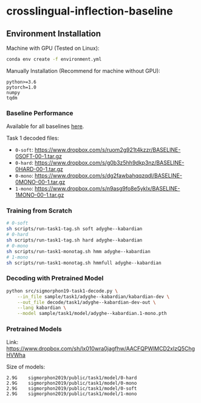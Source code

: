 # crosslingual-inflection-baseline

## Environment Installation
Machine with GPU (Tested on Linux):
```bash
conda env create -f environment.yml
```

Manually Installation (Recommend for machine without GPU):
```
python>=3.6
pytorch=1.0
numpy
tqdm
```

### Baseline Performance

Available for all baselines [here](https://docs.google.com/spreadsheets/d/1R1dtj2YFhPaOv4-VE1TpcCJ5_WzKO6rZ8ObMxJsM020/edit?usp=sharing).

Task 1 decoded files:
- `0-soft`: https://www.dropbox.com/s/ruom2g921t4kzzr/BASELINE-0SOFT-00-1.tar.gz
- `0-hard`: https://www.dropbox.com/s/g0b3z5hh9dkp3nz/BASELINE-0HARD-00-1.tar.gz
- `0-mono`: https://www.dropbox.com/s/dg2fawbahqqzqdl/BASELINE-0MONO-00-1.tar.gz
- `1-mono`: https://www.dropbox.com/s/n9asg9fo8e5yklx/BASELINE-1MONO-00-1.tar.gz

### Training from Scratch

```bash
# 0-soft
sh scripts/run-task1-tag.sh soft adyghe--kabardian
# 0-hard
sh scripts/run-task1-tag.sh hard adyghe--kabardian
# 0-mono
sh scripts/run-task1-monotag.sh hmm adyghe--kabardian
# 1-mono
sh scripts/run-task1-monotag.sh hmmfull adyghe--kabardian
```

### Decoding with Pretrained Model

```bash
python src/sigmorphon19-task1-decode.py \
    --in_file sample/task1/adyghe--kabardian/kabardian-dev \
    --out_file decode/task1/adyghe--kabardian-dev-out \
    --lang kabardian \
    --model sample/task1/model/adyghe--kabardian.1-mono.pth
```

### Pretrained Models

Link: https://www.dropbox.com/sh/lx010wra0jagfhw/AACFQPWlMCD2xIzQ5ChgHVWha

Size of models:
```
2.9G	sigmorphon2019/public/task1/model/0-hard
2.9G	sigmorphon2019/public/task1/model/0-mono
2.9G	sigmorphon2019/public/task1/model/0-soft
2.9G	sigmorphon2019/public/task1/model/1-mono
```
